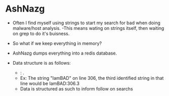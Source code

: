 # AshNazg

- Often I find myself using strings to start my search for bad when doing malware/host analysis.
-This means wating on strings itself, then waiting on grep to do it's buisness.
- So what if we keep everything in memory?

- AshNazg dumps everything into a redis database.
- Data structure is as follows:
  - <STRING> : <LINE NUMBER>.<STRING IN LINE NUMBER>
  - Ex: The string "IamBAD" on line 306, the third identified string in that line would be IamBAD:306.3
  - Data is structured as such to inform follow on searchs
